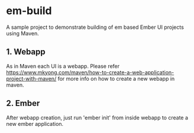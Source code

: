 # em-build

A sample project to demonstrate building of em based Ember UI projects using Maven. 

## 1. Webapp
As in Maven each UI is a webapp. Please refer https://www.mkyong.com/maven/how-to-create-a-web-application-project-with-maven/ for more info on how to create a new webapp in maven.

## 2. Ember
After webapp creation, just run 'ember init' from inside webapp to create a new ember application.